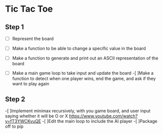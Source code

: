 # Tic Tac Toe
## Step 1
-[ ] Represent the board 
-[ ] Make a function to be able to change a specific value in the board
-[ ] Make a function to generate and print out an ASCII representation of the board
-[ ] Make a main game loop to take input and update the board
-[ ]Make a function to detect when one player wins, end the game, and ask if they want to play again

	
## Step 2
-[ ]Implement minimax recursively, with you game board, and user input saying whether it will be O or X https://www.youtube.com/watch?v=fT3YWCKvuQE
-[ ]Edit the main loop to include the AI player
-[ ]Package off to pip 


